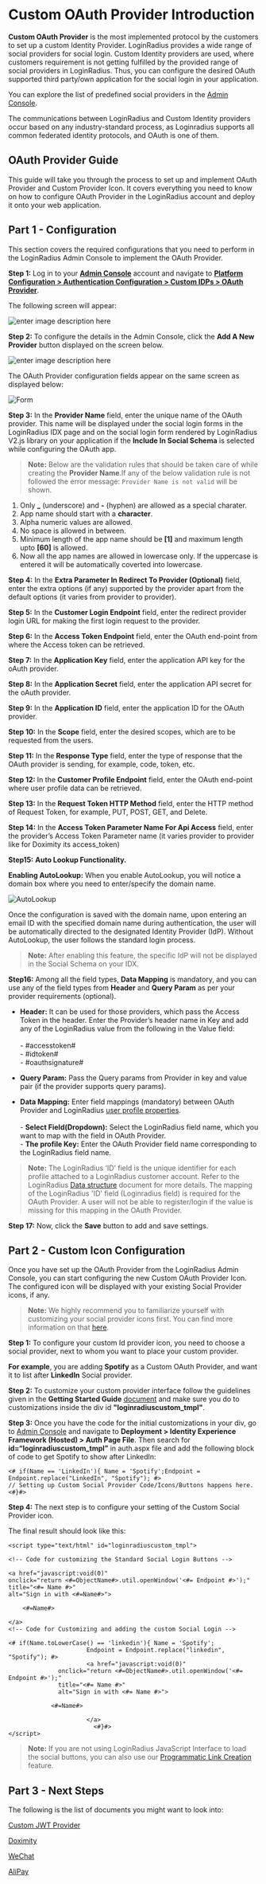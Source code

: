 # Custom OAuth Provider Introduction

**Custom OAuth Provider** is the most implemented protocol by the customers to set up a custom Identity Provider. LoginRadius provides a wide range of social providers for social login. Custom Identity providers are used, where customers requirement is not getting fulfilled by the provided range of social providers in LoginRadius. Thus, you can configure the desired OAuth supported third party/own application for the social login in your application.

You can explore the list of predefined social providers in the [Admin Console](https://adminconsole.loginradius.com/platform-configuration/authentication-configuration/social-login/social-providers).

The communications between LoginRadius and Custom Identity providers occur based on any industry-standard process, as Loginradius supports all common federated identity protocols, and OAuth is one of them.

## OAuth Provider Guide

This guide will take you through the process to set up and implement OAuth Provider and Custom Provider Icon. It covers everything you need to know on how to configure OAuth Provider in the LoginRadius account and deploy it onto your web application.

## Part 1 - Configuration

This section covers the required configurations that you need to perform in the LoginRadius Admin Console to implement the OAuth Provider.

**Step 1:** Log in to your [**Admin Console**](https://adminconsole.loginradius.com/) account and navigate to [**Platform Configuration > Authentication Configuration > Custom IDPs > OAuth Provider**](https://adminconsole.loginradius.com/platform-configuration/authentication-configuration/custom-idps/oauth-provider).

The following screen will appear:

![enter image description here](https://apidocs.lrcontent.com/images/Custom_Idps_LoginRadius_User_Dashboard-1-1_180345eda17f5f3ade6.79330247.png "OAuth Provider")

**Step 2:** To configure the details in the Admin Console, click the **Add A New Provider** button displayed on the screen below.

![enter image description here](https://apidocs.lrcontent.com/images/Custom_Idps_LoginRadius_User_Dashboard-2-1_259015eda187ee95c88.08742143.png "ADD A New Provider")

The OAuth Provider configuration fields appear on the same screen as displayed below:

![Form](https://apidocs.lrcontent.com/images/Custom-Idps-LoginRadius-User-Dashboard-4_94499687653a480d509e90.95159855.png "Oauth_provider")

**Step 3:** In the **Provider Name** field, enter the unique name of the OAuth provider. This name will be displayed under the social login forms in the LoginRadius IDX page and on the social login form rendered by LoginRadius V2.js library on your application if the **Include In Social Schema** is selected while configuring the OAuth app.

> **Note:** Below are the validation rules that should be taken care of while creating the **Provider Name**.If any of the below validation rule is not followed the error message: `Provider Name is not valid` will be shown.

1. Only **\_** (underscore) and **-** (hyphen) are allowed as a special charater.
2. App name should start with a **character**.
3. Alpha numeric values are allowed.
4. No space is allowed in between.
5. Minimum length of the app name should be **[1]** and maximum length upto **[60]** is allowed.
6. Now all the app names are allowed in lowercase only. If the uppercase is entered it will be automatically coverted into lowercase.

**Step 4:** In the **Extra Parameter In Redirect To Provider (Optional)** field, enter the extra options (if any) supported by the provider apart from the default options (it varies from provider to provider).

**Step 5:** In the **Customer Login Endpoint** field, enter the redirect provider login URL for making the first login request to the provider.

**Step 6:** In the **Access Token Endpoint** field, enter the OAuth end-point from where the Access token can be retrieved.

**Step 7:** In the **Application Key** field, enter the application API key for the oAuth provider.

**Step 8:** In the **Application Secret** field, enter the application API secret for the oAuth provider.

**Step 9:** In the **Application ID** field, enter the application ID for the OAuth provider.

**Step 10:** In the **Scope** field, enter the desired scopes, which are to be requested from the users.

**Step 11:** In the **Response Type** field, enter the type of response that the OAuth provider is sending, for example, code, token, etc.

**Step 12:** In the **Customer Profile Endpoint** field, enter the OAuth end-point where user profile data can be retrieved.

**Step 13:** In the **Request Token HTTP Method** field, enter the HTTP method of Request Token, for example, PUT, POST, GET, and Delete.

**Step 14:** In the **Access Token Parameter Name For Api Access** field, enter the provider’s Access Token Parameter name (it varies provider to provider like for Doximity its access_token)

**Step15:** **Auto Lookup Functionality.** 

**Enabling AutoLookup:** When you enable AutoLookup, you will notice a domain box where you need to enter/specify the domain name.

![AutoLookup](https://apidocs.lrcontent.com/images/Custom-Idps-LoginRadius-User-Dashboard-2_1238909362653a4214a834b1.82630786.png "AutoLookup")

Once the configuration is saved with the domain name, upon entering an email ID with the specified domain name during authentication, the user will be automatically directed to the designated Identity Provider (IdP). Without AutoLookup, the user follows the standard login process.

> **Note:** After enabling this feature, the specific IdP will not be displayed in the Social Schema on your IDX.

**Step16:** Among all the field types, **Data Mapping** is mandatory, and you can use any of the field types from **Header** and **Query Param** as per your provider requirements (optional).

- **Header:** It can be used for those providers, which pass the Access Token in the header. Enter the Provider’s header name in Key and add any of the LoginRadius value from the following in the Value field:
  <br><br> - #accesstoken#
  <br> - #idtoken#
  <br> - #oauthsignature#

- **Query Param:** Pass the Query params from Provider in key and value pair (if the provider supports query params).

- **Data Mapping:** Enter field mappings (mandatory) between OAuth Provider and LoginRadius [user profile properties](/api/v2/getting-started/data-points/detailed-data-points/).
  <br><br> - **Select Field(Dropdown):** Select the LoginRadius field name, which you want to map with the field in OAuth Provider.
  <br> - **The profile Key:** Enter the OAuth Provider field name corresponding to the LoginRadius field name.

> **Note:** The LoginRadius ‘ID’ field is the unique identifier for each profile attached to a LoginRadius customer account. Refer to the LoginRadius [Data structure](/api/v2/getting-started/data-points/data-points/#datastructure0) document for more details. The mapping of the LoginRadius 'ID' field (Loginradius field) is required for the OAuth Provider. A user will not be able to register/login if the value is missing for this mapping in the OAuth Provider.

**Step 17:** Now, click the **Save** button to add and save settings.

## Part 2 - Custom Icon Configuration

Once you have set up the OAuth Provider from the LoginRadius Admin Console, you can start configuring the new Custom OAuth Provider Icon. The configured icon will be displayed with your existing Social Provider icons, if any.

> **Note:** We highly recommend you to familiarize yourself with customizing your social provider icons first. You can find more information on that [here](/libraries/js-libraries/getting-started/#sociallogininterface9).

**Step 1:** To configure your custom Id provider icon, you need to choose a social provider, next to whom you want to place your custom provider.

**For example**, you are adding **Spotify** as a Custom OAuth Provider, and want it to list after **LinkedIn** Social provider.

**Step 2:** To customize your custom provider interface follow the guidelines given in the **Getting Started Guide** [document](/libraries/js-libraries/getting-started/#socialinterfacecustomization11) and make sure you do to customizations inside the div id **"loginradiuscustom_tmpl"**.

**Step 3:** Once you have the code for the initial customizations in your div, go to [Admin Console](https://adminconsole.loginradius.com/deployment/idx) and navigate to **Deployment > Identity Experience Framework (Hosted) > Auth Page File**. Then search for **id=“loginradiuscustom_tmpl”** in auth.aspx file and add the following block of code to get Spotify to show after LinkedIn:

```
<# if(Name == 'LinkedIn'){ Name = 'Spotify';Endpoint = Endpoint.replace("LinkedIn", "Spotify"); #>
// Setting up Custom Social Provider Code/Icons/Buttons happens here.
<#}#>
```

**Step 4:** The next step is to configure your setting of the Custom Social Provider icon.

The final result should look like this:

```
<script type="text/html" id="loginradiuscustom_tmpl">

<!-- Code for customizing the Standard Social Login Buttons -->

<a href="javascript:void(0)"
onclick="return <#=ObjectName#>.util.openWindow('<#= Endpoint #>');"
title="<#= Name #>"
alt="Sign in with <#=Name#>">

    <#=Name#>

</a>
<!-- Code for Customizing and adding the custom Social Login -->

<# if(Name.toLowerCase() == 'linkedin'){ Name = 'Spotify';
                      Endpoint = Endpoint.replace("linkedin", "Spotify"); #>
                      <a href="javascript:void(0)"
              onclick="return <#=ObjectName#>.util.openWindow('<#= Endpoint #>');"
              title="<#= Name #>"
              alt="Sign in with <#= Name #>">

            <#=Name#>

                      </a>
                        <#}#>
</script>

```

> **Note:** If you are not using LoginRadius JavaScript Interface to load the social buttons, you can also use our [Programmatic Link Creation](/api/v2/user-registration/user-registration-getting-started#_programmatic-link-creation_) feature.

## Part 3 - Next Steps

The following is the list of documents you might want to look into:

[Custom JWT Provider](/single-sign-on/custom-identity-providers/custom-jwt-provider/)

[Doximity](/single-sign-on/custom-identity-providers/providers/doximity/)

[WeChat](/single-sign-on/custom-identity-providers/providers/alipay/)

[AliPay](/single-sign-on/custom-identity-providers/providers/alipay/)
